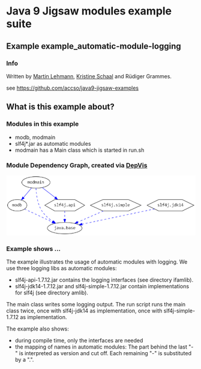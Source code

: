 ﻿# Java 9 Jigsaw modules example suite
## Example example_automatic-module-logging

### Info
Written by [Martin Lehmann](https://github.com/MartinLehmann1971), [Kristine Schaal](https://github.com/kristines) and Rüdiger Grammes.

see https://github.com/accso/java9-jigsaw-examples

## What is this example about?

### Modules in this example
* modb, modmain 
* slf4j*.jar as automatic modules
* modmain has a Main class which is started in run.sh

### Module Dependency Graph, created via [DepVis](https://github.com/accso/java9-jigsaw-depvis)
![Example's Module Dependency Graph](moduledependencies.png)

### Example shows ...
The example illustrates the usage of automatic modules with logging.
We use three logging libs as automatic modules:
* slf4j-api-1.7.12.jar contains the logging interfaces (see directory ifamlib).
* slf4j-jdk14-1.7.12.jar and slf4j-simple-1.7.12.jar contain implementations for slf4j (see directory amlib).

The main class writes some logging output.
The run script runs the main class twice, once with slf4j-jdk14 as implementation, once with slf4j-simple-1.7.12 as implementation.

The example also shows:
* during compile time, only the interfaces are needed 
* the mapping of names in automatic modules: The part behind the last "-" is interpreted as version and cut off. Each remaining "-" is substituted by a ".".